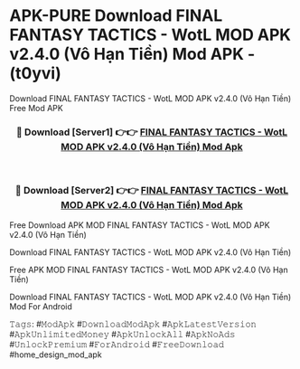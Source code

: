 # APK-PURE Download FINAL FANTASY TACTICS - WotL MOD APK v2.4.0 (Vô Hạn Tiền) Mod APK - (t0yvi)
Download FINAL FANTASY TACTICS - WotL MOD APK v2.4.0 (Vô Hạn Tiền) Free Mod APK

<div align="center">
<h3>🔴 Download [Server1] 👉👉 <a href="https://apk-comot.site?title=FINAL_FANTASY_TACTICS_-_WotL_MOD_APK_v2.4.0_(Vô_Hạn_Tiền)">FINAL FANTASY TACTICS - WotL MOD APK v2.4.0 (Vô Hạn Tiền) Mod Apk</a></h3><br>

<h3>🔴 Download [Server2] 👉👉 <a href="https://apk-comot.site?title=FINAL_FANTASY_TACTICS_-_WotL_MOD_APK_v2.4.0_(Vô_Hạn_Tiền)">FINAL FANTASY TACTICS - WotL MOD APK v2.4.0 (Vô Hạn Tiền) Mod Apk</a></h3>
</div>


Free Download APK MOD FINAL FANTASY TACTICS - WotL MOD APK v2.4.0 (Vô Hạn Tiền)

Download FINAL FANTASY TACTICS - WotL MOD APK v2.4.0 (Vô Hạn Tiền) 

Free APK MOD FINAL FANTASY TACTICS - WotL MOD APK v2.4.0 (Vô Hạn Tiền) 

Download FINAL FANTASY TACTICS - WotL MOD APK v2.4.0 (Vô Hạn Tiền) Mod For Android

𝚃𝚊𝚐𝚜: #𝙼𝚘𝚍𝙰𝚙𝚔 #𝙳𝚘𝚠𝚗𝚕𝚘𝚊𝚍𝙼𝚘𝚍𝙰𝚙𝚔 #𝙰𝚙𝚔𝙻𝚊𝚝𝚎𝚜𝚝𝚅𝚎𝚛𝚜𝚒𝚘𝚗 #𝙰𝚙𝚔𝚄𝚗𝚕𝚒𝚖𝚒𝚝𝚎𝚍𝙼𝚘𝚗𝚎𝚢 #𝙰𝚙𝚔𝚄𝚗𝚕𝚘𝚌𝚔𝙰𝚕𝚕 #𝙰𝚙𝚔𝙽𝚘𝙰𝚍𝚜 #𝚄𝚗𝚕𝚘𝚌𝚔𝙿𝚛𝚎𝚖𝚒𝚞𝚖 #𝙵𝚘𝚛𝙰𝚗𝚍𝚛𝚘𝚒𝚍 #𝙵𝚛𝚎𝚎𝙳𝚘𝚠𝚗𝚕𝚘𝚊𝚍 #home_design_mod_apk